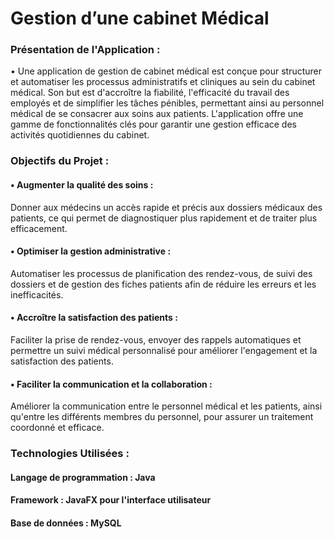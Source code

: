 <html>
<head>
</head>

<body>
<h1> Gestion d’une cabinet Médical </h1>
    <h3> Présentation de l'Application : </h3>
	<p>   •	 Une application de gestion de cabinet médical est conçue pour structurer et automatiser les processus administratifs et cliniques au sein du cabinet médical. Son but est d'accroître la fiabilité, l'efficacité du travail des employés et de simplifier les tâches pénibles, permettant ainsi au personnel médical de se consacrer aux soins aux patients. L'application offre une gamme de fonctionnalités clés pour garantir une gestion efficace des activités quotidiennes du cabinet.</p> 
	<h3> Objectifs du Projet : </h3>
	<h4> •	Augmenter la qualité des soins :   </h4>
	<p>             Donner aux médecins un accès rapide et précis aux dossiers médicaux des patients, ce qui permet de diagnostiquer plus rapidement et de traiter plus efficacement. </p>
	<h4> •	Optimiser la gestion administrative :</h4>
	<p>             Automatiser les processus de planification des rendez-vous, de suivi des dossiers et de gestion des fiches patients afin de réduire les erreurs et les inefficacités. </p>
	<h4> •	Accroître la satisfaction des patients :   </h4>
	<p>            Faciliter la prise de rendez-vous, envoyer des rappels automatiques et permettre un suivi médical personnalisé pour améliorer l'engagement et la satisfaction des patients. </p>
	<h4> •	Faciliter la communication et la collaboration :   </h4>
	<p>            Améliorer la communication entre le personnel médical et les patients, ainsi qu'entre les différents membres du personnel, pour assurer un traitement coordonné et efficace. </p>
     <h3>  Technologies Utilisées : </h3>
	 <h4> Langage de programmation : Java  </h4>
	 <h4> Framework : JavaFX pour l'interface utilisateur </h4>
	 <h4> Base de données : MySQL </h4>
	 
</body>

</html>
